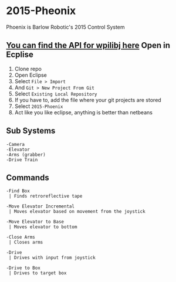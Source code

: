 # 2015-Pheonix
Phoenix is Barlow Robotic's 2015 Control System

[You can find the API for wpilibj here](http://first.wpi.edu/FRC/roborio/stable/docs/java/annotated.html)
Open in Ecplise
---
1. Clone repo
2. Open Eclipse
3. Select `File > Import`
4. And `Git > New Project From Git`
5. Select `Existing Local Repository`
6. If you have to, add the file where your git projects are stored
7. Select `2015-Phoenix`
8. Act like you like eclipse, anything is better than netbeans

Sub Systems
---
    -Camera  
    -Elevator  
    -Arms (grabber)  
    -Drive Train  

Commands  
----
    -Find Box  
     | Finds retroreflective tape
      
    -Move Elevator Incremental  
     | Moves elevator based on movement from the joystick
      
    -Move Elevator to Base  
     | Moves elevator to bottom
      
    -Close Arms  
     | Closes arms  
      
    -Drive  
     | Drives with input from joystick  

    -Drive to Box  
     | Drives to target box  
